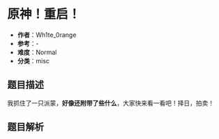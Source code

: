 # 原神！重启！

- **作者**：Wh1te_0range
- **参考**：-
- **难度**：Normal
- **分类**：misc

## 题目描述

我抓住了一只派蒙，**好像还附带了些什么**，大家快来看一看吧！择日，拍卖！

## 题目解析
